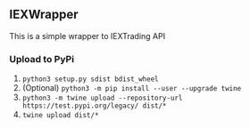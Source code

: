 ##  IEXWrapper
This is a simple wrapper to IEXTrading API

### Upload to PyPi
1) ```python3 setup.py sdist bdist_wheel```
2) (Optional) ```python3 -m pip install --user --upgrade twine```
3) ```python3 -m twine upload --repository-url https://test.pypi.org/legacy/ dist/*```
4) ```twine upload dist/*```
